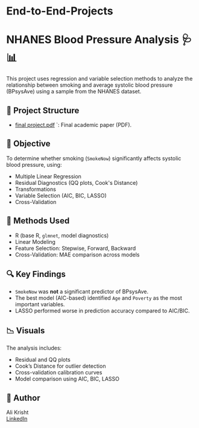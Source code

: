# End-to-End-Projects
# NHANES Blood Pressure Analysis 🩺📊

This project uses regression and variable selection methods to analyze the relationship between smoking and average systolic blood pressure (BPsysAve) using a sample from the NHANES dataset.

## 📂 Project Structure
- [final project.pdf](https://github.com/user-attachments/files/21372509/final.project.pdf)
`: Final academic paper (PDF).


## 🧠 Objective
To determine whether smoking (`SmokeNow`) significantly affects systolic blood pressure, using:
- Multiple Linear Regression
- Residual Diagnostics (QQ plots, Cook's Distance)
- Transformations
- Variable Selection (AIC, BIC, LASSO)
- Cross-Validation

## 🧪 Methods Used
- R (base R, `glmnet`, model diagnostics)
- Linear Modeling
- Feature Selection: Stepwise, Forward, Backward
- Cross-Validation: MAE comparison across models

## 🔍 Key Findings
- `SmokeNow` was **not** a significant predictor of BPsysAve.
- The best model (AIC-based) identified `Age` and `Poverty` as the most important variables.
- LASSO performed worse in prediction accuracy compared to AIC/BIC.

## 📉 Visuals
The analysis includes:
- Residual and QQ plots
- Cook’s Distance for outlier detection
- Cross-validation calibration curves
- Model comparison using AIC, BIC, LASSO

## 👤 Author
Ali Krisht   
[LinkedIn](https://linkedin.com/in/alikrisht)
